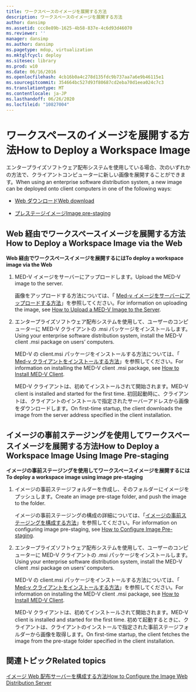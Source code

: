 ```yaml
---
title: ワークスペースのイメージを展開する方法
description: ワークスペースのイメージを展開する方法
author: dansimp
ms.assetid: ccc8e89b-1625-4b58-837e-4c6d93d46070
ms.reviewer: ''
manager: dansimp
ms.author: dansimp
ms.pagetype: mdop, virtualization
ms.mktglfcycl: deploy
ms.sitesec: library
ms.prod: w10
ms.date: 06/16/2016
ms.openlocfilehash: 4cb16b0a4c278d135fdc9b737aa7a6e9b46115e1
ms.sourcegitcommit: 354664bc527d93f80687cd2eba70d1eea024c7c3
ms.translationtype: MT
ms.contentlocale: ja-JP
ms.lasthandoff: 06/26/2020
ms.locfileid: "10827004"
---
```

# <span data-ttu-id="c70b7-103">ワークスペースのイメージを展開する方法</span><span class="sxs-lookup"><span data-stu-id="c70b7-103">How to Deploy a Workspace Image</span></span>


<span data-ttu-id="c70b7-104">エンタープライズソフトウェア配布システムを使用している場合、次のいずれかの方法で、クライアントコンピューターに新しい画像を展開することができます。</span><span class="sxs-lookup"><span data-stu-id="c70b7-104">When using an enterprise software distribution system, a new image can be deployed onto client computers in one of the following ways:</span></span>

-   [<span data-ttu-id="c70b7-105">Web ダウンロード</span><span class="sxs-lookup"><span data-stu-id="c70b7-105">Web download</span></span>](#bkmk-howtodeployaworkspaceimageviatheweb)

-   [<span data-ttu-id="c70b7-106">プレステージイメージ</span><span class="sxs-lookup"><span data-stu-id="c70b7-106">Image pre-staging</span></span>](#bkmk-howtodeployaworkspaceimageusingimageprestaging)

## <a href="" id="bkmk-howtodeployaworkspaceimageviatheweb"></a><span data-ttu-id="c70b7-107">Web 経由でワークスペースイメージを展開する方法</span><span class="sxs-lookup"><span data-stu-id="c70b7-107">How to Deploy a Workspace Image via the Web</span></span>


**<span data-ttu-id="c70b7-108">Web 経由でワークスペースイメージを展開するには</span><span class="sxs-lookup"><span data-stu-id="c70b7-108">To deploy a workspace image via the Web</span></span>**

1.  <span data-ttu-id="c70b7-109">MED-V イメージをサーバーにアップロードします。</span><span class="sxs-lookup"><span data-stu-id="c70b7-109">Upload the MED-V image to the server.</span></span>

    <span data-ttu-id="c70b7-110">画像をアップロードする方法については、「 [Med-v イメージをサーバーにアップロードする方法](how-to-upload-a-med-v-image-to-the-server.md)」を参照してください。</span><span class="sxs-lookup"><span data-stu-id="c70b7-110">For information on uploading the image, see [How to Upload a MED-V Image to the Server](how-to-upload-a-med-v-image-to-the-server.md).</span></span>

2.  <span data-ttu-id="c70b7-111">エンタープライズソフトウェア配布システムを使用して、ユーザーのコンピューターに MED-V クライアントの .msi パッケージをインストールします。</span><span class="sxs-lookup"><span data-stu-id="c70b7-111">Using your enterprise software distribution system, install the MED-V client .msi package on users’ computers.</span></span>

    <span data-ttu-id="c70b7-112">MED-V の client.msi パッケージをインストールする方法については、「 [Med-v クライアントをインストールする方法](how-to-install-med-v-clientesds.md)」を参照してください。</span><span class="sxs-lookup"><span data-stu-id="c70b7-112">For information on installing the MED-V client .msi package, see [How to Install MED-V Client](how-to-install-med-v-clientesds.md).</span></span>

    <span data-ttu-id="c70b7-113">MED-V クライアントは、初めてインストールされて開始されます。</span><span class="sxs-lookup"><span data-stu-id="c70b7-113">MED-V client is installed and started for the first time.</span></span> <span data-ttu-id="c70b7-114">初回起動時に、クライアントは、クライアントのインストールで指定されたサーバーアドレスから画像をダウンロードします。</span><span class="sxs-lookup"><span data-stu-id="c70b7-114">On first-time startup, the client downloads the image from the server address specified in the client installation.</span></span>

## <a href="" id="bkmk-howtodeployaworkspaceimageusingimageprestaging"></a><span data-ttu-id="c70b7-115">イメージの事前ステージングを使用してワークスペースイメージを展開する方法</span><span class="sxs-lookup"><span data-stu-id="c70b7-115">How to Deploy a Workspace Image Using Image Pre-staging</span></span>


**<span data-ttu-id="c70b7-116">イメージの事前ステージングを使用してワークスペースイメージを展開するには</span><span class="sxs-lookup"><span data-stu-id="c70b7-116">To deploy a workspace image using image pre-staging</span></span>**

1.  <span data-ttu-id="c70b7-117">イメージの事前ステージフォルダーを作成し、そのフォルダーにイメージをプッシュします。</span><span class="sxs-lookup"><span data-stu-id="c70b7-117">Create an image pre-stage folder, and push the image to the folder.</span></span>

    <span data-ttu-id="c70b7-118">イメージの事前ステージングの構成の詳細については、「[イメージの事前ステージングを構成する方法](how-to-configure-image-pre-staging.md)」を参照してください。</span><span class="sxs-lookup"><span data-stu-id="c70b7-118">For information on configuring image pre-staging, see [How to Configure Image Pre-staging](how-to-configure-image-pre-staging.md).</span></span>

2.  <span data-ttu-id="c70b7-119">エンタープライズソフトウェア配布システムを使用して、ユーザーのコンピューターに MED-V クライアントの .msi パッケージをインストールします。</span><span class="sxs-lookup"><span data-stu-id="c70b7-119">Using your enterprise software distribution system, install the MED-V client .msi package on users’ computers.</span></span>

    <span data-ttu-id="c70b7-120">MED-V の client.msi パッケージをインストールする方法については、「 [Med-v クライアントをインストールする方法](how-to-install-med-v-clientesds.md)」を参照してください。</span><span class="sxs-lookup"><span data-stu-id="c70b7-120">For information on installing the MED-V client .msi package, see [How to Install MED-V Client](how-to-install-med-v-clientesds.md).</span></span>

    <span data-ttu-id="c70b7-121">MED-V クライアントは、初めてインストールされて開始されます。</span><span class="sxs-lookup"><span data-stu-id="c70b7-121">MED-V client is installed and started for the first time.</span></span> <span data-ttu-id="c70b7-122">初めて起動するときに、クライアントは、クライアントのインストールで指定された事前ステージフォルダーから画像を取得します。</span><span class="sxs-lookup"><span data-stu-id="c70b7-122">On first-time startup, the client fetches the image from the pre-stage folder specified in the client installation.</span></span>

## <span data-ttu-id="c70b7-123">関連トピック</span><span class="sxs-lookup"><span data-stu-id="c70b7-123">Related topics</span></span>


[<span data-ttu-id="c70b7-124">イメージ Web 配布サーバーを構成する方法</span><span class="sxs-lookup"><span data-stu-id="c70b7-124">How to Configure the Image Web Distribution Server</span></span>](how-to-configure-the-image-web-distribution-server.md)

 

 





